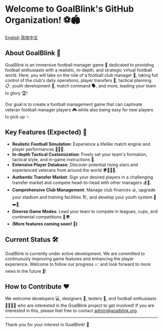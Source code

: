# Welcome to GoalBlink's GitHub Organization! ⚽️🏟️
[English](http://github.com/goalblink/goalblink/README.md)
[简体中文](http://github.com/goalblink/goalblink/README_CN.md)

## About GoalBlink 🚀

GoalBlink is an immersive football manager game 🥅 dedicated to providing football enthusiasts with a realistic, in-depth, and strategic virtual football world. Here, you will take on the role of a football club manager 👔, taking full control of the club's daily operations, player transfers 🔄, tactical planning 📋, youth development 🌱, match command 🗣️, and more, leading your team to glory 🏆!

Our goal is to create a football management game that can captivate veteran football manager players 🎮 while also being easy for new players to pick up ✨.

## Key Features (Expected) 🌟

* **Realistic Football Simulation**: Experience a lifelike match engine and player performances 🏃‍♂️💨.
* **In-depth Tactical Customization**: Freely set your team's formation, tactical style, and in-game instructions 🧠.
* **Extensive Player Database**: Discover potential rising stars and experienced veterans from around the world 🌍🧑‍🤝‍🧑.
* **Authentic Transfer Market**: Sign your desired players in a challenging transfer market and compete head-to-head with other managers 💰🤝.
* **Comprehensive Club Management**: Manage club finances 📊, upgrade your stadium and training facilities 🏗️, and develop your youth system 👶➡️🌟.
* **Diverse Game Modes**: Lead your team to compete in leagues, cups, and continental competitions 🏅🌍.
* **(More features coming soon! 🤩)**

## Current Status 🛠️

GoalBlink is currently under active development. We are committed to continuously improving game features and enhancing the player experience. Welcome to follow our progress 📈 and look forward to more news in the future 📢!

## How to Contribute ❤️

We welcome developers 💻, designers 🎨, testers 🧪, and football enthusiasts 🙋‍♀️🙋‍♂️ who are interested in the GoalBlink project to get involved! If you are interested in this, please feel free to contact admin@goalblink.org.

---

Thank you for your interest in GoalBlink! 🙏